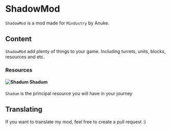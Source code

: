 # ShadowMod
`ShadowMod` is a mod made for `Mindustry` by Anuke.
## Content
`ShadowMod` add plenty of things to your game. Including turrets, units, blocks, resources and etc.
### Resources

#### ![Shadum](https://raw.githubusercontent.com/Pietro303HD/ShadowMod/JsDebug/sprites/items/shadum.png) Shadum 

`Shadum` is the principal resource you will have in your journey
## Translating 
If you want to translate my mod, feel free to create a pull request :)
